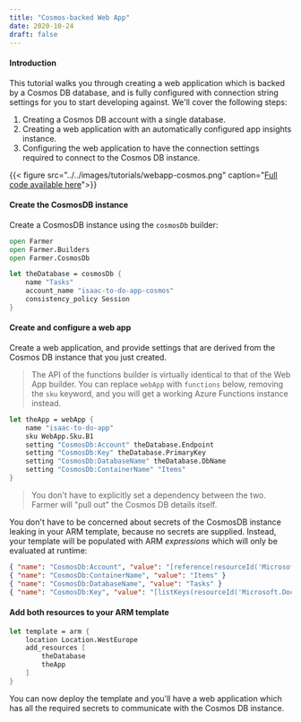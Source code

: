 ```yaml
---
title: "Cosmos-backed Web App"
date: 2020-10-24
draft: false
---
```


#### Introduction
This tutorial walks you through creating a web application which is backed by a Cosmos DB database, and is fully configured with connection string settings for you to start developing against. We'll cover the following steps:

1. Creating a Cosmos DB account with a single database.
1. Creating a web application with an automatically configured app insights instance.
1. Configuring the web application to have the connection settings required to connect to the Cosmos DB instance.

{{< figure src="../../images/tutorials/webapp-cosmos.png" caption="[Full code available here](https://github.com/CompositionalIT/farmer/blob/master/samples/scripts/tutorials/cosmos-backed-webapp.fsx)">}}

#### Create the CosmosDB instance
Create a CosmosDB instance using the `cosmosDb` builder:

```fsharp
open Farmer
open Farmer.Builders
open Farmer.CosmosDb

let theDatabase = cosmosDb {
    name "Tasks"
    account_name "isaac-to-do-app-cosmos"
    consistency_policy Session
}
```

#### Create and configure a web app
Create a web application, and provide settings that are derived from the Cosmos DB instance that you just created.

> The API of the functions builder is virtually identical to that of the Web App builder. You can replace `webApp` with `functions` below, removing the `sku` keyword, and you will get a working Azure Functions instance instead.

```fsharp
let theApp = webApp {
    name "isaac-to-do-app"
    sku WebApp.Sku.B1
    setting "CosmosDb:Account" theDatabase.Endpoint
    setting "CosmosDb:Key" theDatabase.PrimaryKey
    setting "CosmosDb:DatabaseName" theDatabase.DbName
    setting "CosmosDb:ContainerName" "Items"
}
```

> You don't have to explicitly set a dependency between the two. Farmer will "pull out" the Cosmos DB details itself.

You don't have to be concerned about secrets of the CosmosDB instance leaking in your ARM template, because no secrets are supplied. Instead, your template will be populated with ARM *expressions* which will only be evaluated at runtime:

```json
{ "name": "CosmosDb:Account", "value": "[reference(resourceId('Microsoft.DocumentDb/databaseAccounts', 'isaac-to-do-app-cosmos'), '2020-03-01').documentEndpoint]" }
{ "name": "CosmosDb:ContainerName", "value": "Items" }
{ "name": "CosmosDb:DatabaseName", "value": "Tasks" }
{ "name": "CosmosDb:Key", "value": "[listKeys(resourceId('Microsoft.DocumentDb/databaseAccounts', 'isaac-to-do-app-cosmos'), providers('Microsoft.DocumentDb','databaseAccounts').apiVersions[0]).primaryMasterKey]" }
```

#### Add both resources to your ARM template

```fsharp
let template = arm {
    location Location.WestEurope
    add_resources [
        theDatabase
        theApp
    ]
}
```

You can now deploy the template and you'll have a web application which has all the required secrets to communicate with the Cosmos DB instance.
